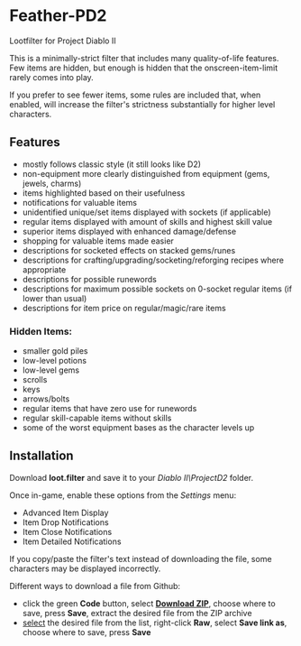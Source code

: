 # Feather-PD2
Lootfilter for Project Diablo II

This is a minimally-strict filter that includes many quality-of-life features. Few items are hidden, but enough is hidden that the onscreen-item-limit rarely comes into play.

If you prefer to see fewer items, some rules are included that, when enabled, will increase the filter's strictness substantially for higher level characters.

## Features
* mostly follows classic style (it still looks like D2)
* non-equipment more clearly distinguished from equipment (gems, jewels, charms)
* items highlighted based on their usefulness
* notifications for valuable items
* unidentified unique/set items displayed with sockets (if applicable)
* regular items displayed with amount of skills and highest skill value
* superior items displayed with enhanced damage/defense
* shopping for valuable items made easier
* descriptions for socketed effects on stacked gems/runes
* descriptions for crafting/upgrading/socketing/reforging recipes where appropriate
* descriptions for possible runewords
* descriptions for maximum possible sockets on 0-socket regular items (if lower than usual)
* descriptions for item price on regular/magic/rare items

### Hidden Items:
* smaller gold piles
* low-level potions
* low-level gems
* scrolls
* keys
* arrows/bolts
* regular items that have zero use for runewords
* regular skill-capable items without skills
* some of the worst equipment bases as the character levels up

## Installation
Download **loot.filter** and save it to your *Diablo II\ProjectD2* folder.

Once in-game, enable these options from the *Settings* menu:
* Advanced Item Display
* Item Drop Notifications
* Item Close Notifications
* Item Detailed Notifications

If you copy/paste the filter's text instead of downloading the file, some characters may be displayed incorrectly.

Different ways to download a file from Github:
* click the green **Code** button, select [**Download ZIP**](https://github.com/BetweenWalls/Feather-PD2/archive/main.zip), choose where to save, press **Save**, extract the desired file from the ZIP archive
* [select](https://github.com/BetweenWalls/Feather-PD2/blob/main/loot.filter) the desired file from the list, right-click **Raw**, select **Save link as**, choose where to save, press **Save**
